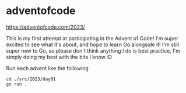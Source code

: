 # adventofcode
https://adventofcode.com/2023/

This is my first attempt at participating in the Advent of Code!
I'm super excited to see what it's about, and hope to learn Go alongside it!
I'm still super new to Go, so please don't think anything I do is best practice, I'm simply doing my best with the bits I know :D 

Run each advent like the following
```shell
cd ./src/2023/day01
go run .
```
